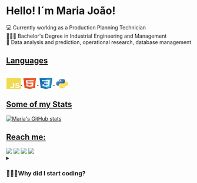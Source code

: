 <h1>Hello! I´m Maria João!</h1>

💻 Currently working as a Production Planning Technician <br>
👩🏻‍🎓 Bachelor's Degree in Industrial Engineering and Management <br>
🌺 Data analysis and prediction, operational research, database management <br>

<div>
  <a href="https://github.com/mariajoaomotaa">
    
</div>

<h2 color:'pink'>Languages</h2>
<div style="display: inline_block"><br>
  <img align="center" alt="MJ-Js" height="30" width="40" src="https://raw.githubusercontent.com/devicons/devicon/master/icons/javascript/javascript-plain.svg">
  <img align="center" alt="MJ-HTML" height="30" width="40" src="https://raw.githubusercontent.com/devicons/devicon/master/icons/html5/html5-original.svg">
  <img align="center" alt="MJ-CSS" height="30" width="40" src="https://raw.githubusercontent.com/devicons/devicon/master/icons/css3/css3-original.svg">
  <img align="center" alt="MJ-Python" height="30" width="40" src="https://raw.githubusercontent.com/devicons/devicon/master/icons/python/python-original.svg">
</div>


<h2 color:'pink'>Some of my Stats</h2>

![Maria's GitHub stats](https://github-readme-stats.vercel.app/api?username=mariajoaomotaa&show_icons=true&theme=dracula)

<!-- ![GitHub Streak](https://streak-stats.demolab.com?user=mariajoaomotaat&theme=dracula&border_radius=4.5) -->

<h2 color:'pink'>Reach me:</h2>
<div> 
  <a href="https://instagram.com/mariajoaomotaa" target="_blank"><img src="https://img.shields.io/badge/-Instagram-%23E4405F?style=for-the-badge&logo=instagram&logoColor=white" target="_blank"></a>
 <a href="" target="_blank"><img src="https://img.shields.io/badge/Discord-7289DA?style=for-the-badge&logo=discord&logoColor=white" target="_blank"></a> 
  <a href = "mailto:mariajoaomotaa@gmail.com"><img src="https://img.shields.io/badge/-Gmail-%23333?style=for-the-badge&logo=gmail&logoColor=white" target="_blank"></a>
  <a href="https://www.linkedin.com/in/maria-joão-mota-80a2531a1" target="_blank"><img src="https://img.shields.io/badge/-LinkedIn-%230077B5?style=for-the-badge&logo=linkedin&logoColor=white" target="_blank"></a> 
</div>

<details>
 <summary><h3>🙋🏻‍♀️Why did I start coding?</h3></summary>
 While in school, I wasn't particularly interested in the coding curriculum I had available. It wasn't fulfilling and to be honest I wasn't learning anything useful in the real world. So I decided to take matters in my own hands, and learn how to code by myself.
 Starting with Python, I got really into API development, and interacting with the user. That's when I found Web Deveoplment.
 Since then I've come a long way, learning HTML and CSS (certified) and JavaScript.
